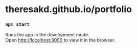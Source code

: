# theresakd.github.io/portfolio

### `npm start`

Runs the app in the development mode.\
Open [http://localhost:3000](http://localhost:3000) to view it in the browser.
